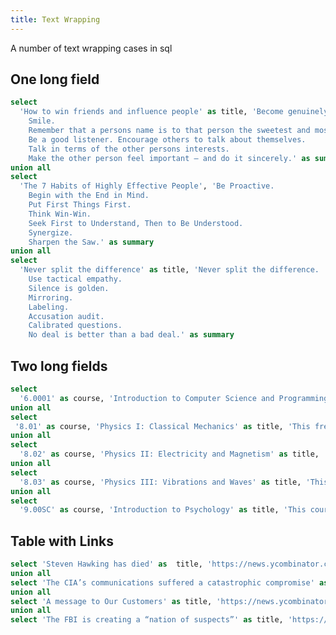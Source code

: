 ```yaml
---
title: Text Wrapping
---
```


A number of text wrapping cases in sql

## One long field

```sql book_info
select 
  'How to win friends and influence people' as title, 'Become genuinely interested in other people.
    Smile.
    Remember that a persons name is to that person the sweetest and most important sound in any language.
    Be a good listener. Encourage others to talk about themselves.
    Talk in terms of the other persons interests.
    Make the other person feel important – and do it sincerely.' as summary
union all
select 
  'The 7 Habits of Highly Effective People', 'Be Proactive.
    Begin with the End in Mind.
    Put First Things First.
    Think Win-Win.
    Seek First to Understand, Then to Be Understood.
    Synergize.
    Sharpen the Saw.' as summary
union all
select 
  'Never split the difference' as title, 'Never split the difference.
    Use tactical empathy.
    Silence is golden.
    Mirroring.
    Labeling.
    Accusation audit.
    Calibrated questions.
    No deal is better than a bad deal.' as summary
```



<DataTable data={book_info} />

<DataTable data={book_info} >
  <Column id="title" />
  <Column id="summary" wrap=true/>
</DataTable>

## Two long fields

```sql mit_courses
select 
  '6.0001' as course, 'Introduction to Computer Science and Programming in Python' as title, 'This course is the first of a two-course sequence: Introduction to Computer Science and Programming Using Python, and Introduction to Computational Thinking and Data Science. Together, they are designed to help people with no prior exposure to computer science or programming learn to think computationally and write programs to tackle useful problems. Some of the people taking the two courses will use them as a stepping stone to more advanced computer science courses, but for many it will be their first and last computer science courses. This run features lecture videos, lecture exercises, and problem sets using Python 3.5. Even if you previously took the course with Python 2.7, you will be able to easily transition to Python 3.5 in future courses, or enroll now to refresh your learning.' as description
union all
select
 '8.01' as course, 'Physics I: Classical Mechanics' as title, 'This freshman-level course is the second semester of introductory physics. The focus is on electricity and magnetism. The subject is taught using the TEAL (Technology Enabled Active Learning) format which utilizes small group interaction and current technology. The TEAL/Studio Project at MIT is a new approach to physics education designed to help students develop much better intuition about, and conceptual models of, physical phenomena.' as description
union all
select 
  '8.02' as course, 'Physics II: Electricity and Magnetism' as title, 'This freshman-level course is the second semester of introductory physics. The focus is on electricity and magnetism.' as description
union all
select 
  '8.03' as course, 'Physics III: Vibrations and Waves' as title, 'This freshman-level course is the third semester of introductory physics. The focus is on waves and relativity.' as description
union all
select 
  '9.00SC' as course, 'Introduction to Psychology' as title, 'This course is a survey of the scientific study of human nature, including how the mind works, and how the brain supports the mind. Topics include the mental and neural bases of perception, emotion, learning, memory, cognition, child development, personality, psychopathology, and social interaction. Students will consider how such knowledge relates to debates about nature and nurture, free will, consciousness, human differences, self, and society.' as description
```

<DataTable data={mit_courses}/>

<DataTable data={mit_courses} >
  <Column id="course" />
  <Column id="title" wrap=true/>
  <Column id="description" wrap=true/>
</DataTable>


## Table with Links

```sql hackernews
select 'Steven Hawking has died' as  title, 'https://news.ycombinator.com/item?id=16582136' as link, '2018-03-14' as date, 6015 as score, 'Cogito' as author
union all
select 'The CIA’s communications suffered a catastrophic compromise' as title, 'https://news.ycombinator.com/item?id=16582136' as link, '2018-03-14' as date, 6015 as score, 'epaga' as author
union all
select 'A message to Our Customers' as title, 'https://news.ycombinator.com/item?id=16582136' as link, '2016-02-15' as date, 5771 as score, 'epaga' as author
union all
select 'The FBI is creating a “nation of suspects”' as title, 'https://news.ycombinator.com/item?id=16582136' as link, '2016-02-15' as date, 5771 as score, 'patricktomas' as author
```

<DataTable data={hackernews} />

<DataTable data={hackernews} >
  <Column id="link" contentType=link linkLabel=title wrap=true/>
  <Column id="author" wrap=true/>
  <Column id="date" wrap=true/>
  <Column id="score" wrap=true/>
  
</DataTable>


